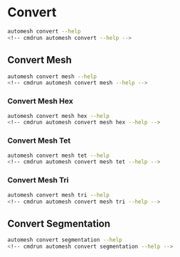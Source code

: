 # Convert

```sh
automesh convert --help
<!-- cmdrun automesh convert --help -->
```

## Convert Mesh

```sh
automesh convert mesh --help
<!-- cmdrun automesh convert mesh --help -->
```

### Convert Mesh Hex

```sh
automesh convert mesh hex --help
<!-- cmdrun automesh convert mesh hex --help -->
```

### Convert Mesh Tet

```sh
automesh convert mesh tet --help
<!-- cmdrun automesh convert mesh tet --help -->
```

### Convert Mesh Tri

```sh
automesh convert mesh tri --help
<!-- cmdrun automesh convert mesh tri --help -->
```

## Convert Segmentation

```sh
automesh convert segmentation --help
<!-- cmdrun automesh convert segmentation --help -->
```

